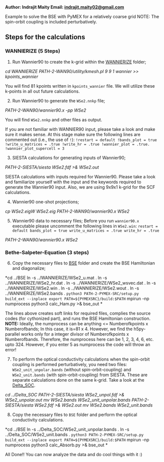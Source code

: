 **Author: Indrajit Maity
Email: indrajit.maity02@gmail.com**

Example to solve the BSE with PyMEX for a relatively coarse grid
NOTE: The spin-orbit coupling is included perturbatively.

## Steps for the calculations
### WANNIERIZE (5 Steps)

1. Run Wannier90 to create the k-grid within the [WANNIERIZE](./WANNIERIZE) 
folder;
 
*cd WANNIERIZE 
PATH-2-WAN90/utility/kmesh.pl 9 9 1 wannier >> kpoints_wannier*

You will find 81 kpoints written in `kpoints_wannier` file. We
will utilize these k-points in all out future calculations.


2. Run Wannier90 to generate the `WSe2.nnkp` file; 

*PATH-2-WAN90/wannier90.x -pp WSe2*

You will find `WSe2.nnkp` and other files as output. 

If you are not familiar with WANNIER90 input, please take a look 
and make sure it makes sense. At this stage make sure the 
following lines are commented out (i.e., the use of `!`):
`
!restart = default
!bands_plot = true
!write_u_matrices = .true
!write_hr = .true
!wannier_plot = .true.
!wannier_plot_supercell = 3
`

3. SIESTA calculations for generating inputs of Wannier90; 

*PATH-2-SIESTA/siesta WSe2.fdf >& WSe2.out*

SIESTA calculations with inputs required for Wannier90. Please 
take a look and familiarize yourself with the input and the 
keywords required to generate the Wannier90 input. Also, 
we are using 9x9x1 k-grid for the SCF calculations. 


4. Wannier90 one-shot projections;

*cp WSe2.eigW WSe2.eig*
*PATH-2-WAN90/wannier90.x WSe2*

5. Wannier90 data to necessary files; Before you run `wannier90.x`
executable please uncomment the following lines in `WSe2.win`:
`
restart = default
bands_plot = true
write_u_matrices = .true
write_hr = .true
`

*PATH-2-WAN90/wannier90.x WSe2*

### Bethe-Salpeter-Equation (3 steps) 

6. Copy the necessary files to [BSE](./BSE) folder and create the 
BSE Hamiltonian and diagonalize; 

*cd ../BSE
ln -s ../WANNIERIZE/WSe2_u.mat .
ln -s ../WANNIERIZE/WSe2_hr.dat .
ln -s ../WANNIERIZE/WSe2_wsvec.dat .
ln -s ../WANNIERIZE/WSe2.win .
ln -s ../WANNIERIZE/WSe2.wout .
ln -s ../WANNIERIZE/WSe2.bands .
`python3 PATH-2-PYMEX-SRC/setup.py build_ext --inplace
export PATH=${PYMEXSRC}/build:$PATH`
mpirun -np numprocess python3 calc_Ham.py >& bse_out
*

The lines above creates soft links for required files, 
complies the source codes (for cythonized part), and 
runs the BSE Hamiltonian construction. 
**NOTE:** Ideally, the numprocess can be anything <= 
Numberofkpoints x Numberofbands; In this case, it is=81 x 4. 
However, we find the h5py-parallel works only for a integer 
divisor of Numberofkpoints x Numberofbands. Therefore,
the numprocess here can be 1, 2, 3, 4, 6, etc. upto 324. 
However, if you enter 5 as numprocess the code will throw
an error! 


7. To perform the optical conductivity calculations when the 
spin-orbit coupling is performed perturbatively, you need two 
files: `WSe2_unit_unpolar.bands` (without spin-orbit-coupling) 
and  `WSe2_unit.bands` (with spin-orbit-coupling) from SIESTA.
These are separate calculations done on the same k-grid. Take 
a look at the [Delta_SOC](./Delta_SOC/).

*cd ../Delta_SOC
PATH-2-SIESTA/siesta WSe2_unpol.fdf >& WSe2_unpolar.out
mv WSe2.bands WSe2_unit_unpolar.bands
PATH-2-SIESTA/siesta WSe2.fdf >& WSe2.out
mv WSe2.bands WSe2_unit.bands*

8. Copy the necessary files to `BSE` folder and perform the 
optical conductivity calculations. 

*cd ../BSE
ln -s ../Delta_SOC/WSe2_unit_unpolar.bands .
ln -s ../Delta_SOC/WSe2_unit.bands .
`python3 PATH-2-PYMEX-SRC/setup.py build_ext --inplace
export PATH=${PYMEXSRC}/build:$PATH`
mpirun -np numprocess python3 calc_Absorb.py >& bse_out
*


All Done!! You can now analyze the data and do cool things with 
it :)

